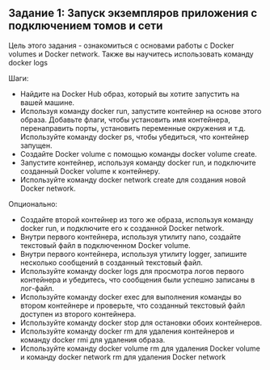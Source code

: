 <h2>Задание 1: Запуск экземпляров приложения с подключением томов и
сети</h2>

Цель этого задания - ознакомиться с основами работы с Docker volumes и Docker
network. Также вы научитесь использовать команду docker logs

Шаги:
<ul>
<li>Найдите на Docker Hub образ, который вы хотите запустить на вашей
машине.</li>
<li>Используя команду docker run, запустите контейнер на основе этого
образа. Добавьте флаги, чтобы установить имя контейнера,
перенаправить порты, установить переменные окружения и т.д.
Используйте команду docker ps, чтобы убедиться, что контейнер
запущен.</li>
<li>Создайте Docker volume с помощью команды docker volume create.</li>
<li>Запустите контейнер, используя команду docker run, и подключите
созданный Docker volume к контейнеру.</li>
<li>Используйте команду docker network create для создания новой Docker
network.</li>
</ul>
  
Опционально:
<ul>
<li>Создайте второй контейнер из того же образа, используя команду docker run,
и подключите его к созданной Docker network.</li>
<li>Внутри первого контейнера, используя утилиту nano, создайте текстовый
файл в подключенном Docker volume.</li>
<li>Внутри первого контейнера, используя утилиту logger, запишите несколько
сообщений в созданный текстовый файл.</li>
<li>Используйте команду docker logs для просмотра логов первого контейнера и
убедитесь, что сообщения были успешно записаны в лог-файл.</li>
<li>Используйте команду docker exec для выполнения команды во втором
контейнере и проверьте, что созданный текстовый файл доступен из второго
контейнера.</li>
<li>Используйте команду docker stop для остановки обоих контейнеров.</li>
<li>Используйте команду docker rm для удаления контейнеров и команду docker
rmi для удаления образа.</li>
<li>Используйте команду docker volume rm для удаления Docker volume и
команду docker network rm для удаления Docker network</li>
</ul>
